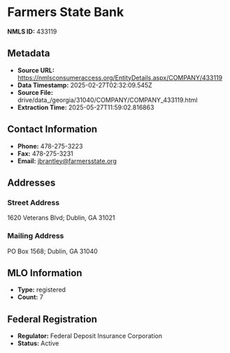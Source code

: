 # Farmers State Bank

**NMLS ID:** 433119

## Metadata
- **Source URL:** https://nmlsconsumeraccess.org/EntityDetails.aspx/COMPANY/433119
- **Data Timestamp:** 2025-02-27T02:32:09.545Z
- **Source File:** drive/data_/georgia/31040/COMPANY/COMPANY_433119.html
- **Extraction Time:** 2025-05-27T11:59:02.816863

## Contact Information
- **Phone:** 478-275-3223
- **Fax:** 478-275-3231
- **Email:** jbrantley@farmersstate.org

## Addresses
### Street Address
1620 Veterans Blvd; Dublin, GA 31021

### Mailing Address
PO Box 1568; Dublin, GA 31040

## MLO Information
- **Type:** registered
- **Count:** 7

## Federal Registration
- **Regulator:** Federal Deposit Insurance Corporation
- **Status:** Active
